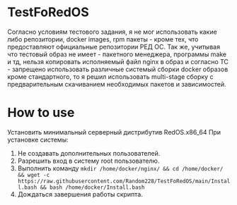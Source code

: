 # TestFoRedOS
Согласно условиям тестового задания, я не мог использовать какие либо репозитории,
docker images, rpm пакеты - кроме тех, что предоставляют официальные репозитории РЕД ОС.
Так же, учитывая что тестовый образ не имеет - пакетного менеджера, программы make и тд,
нельзя копировать исполняемый файл nginx в образ и согласно ТС - запрещено использовать
различные системый сборки docker образов кроме стандартного, то я решил использовать multi-stage сборку с 
предварительным скачиванием необходимых пакетов и зависимостей.

# How to use
Установить минимальный серверный дистрибутив RedOS.x86_64
При установке системы:
1) Не создавать дополнительных пользователей.
2) Разрешить вход в систему root пользователю.
3) Выполнить команду
   ```mkdir /home/docker/nginx/ && cd /home/docker/ && wget -c https://raw.githubusercontent.com/Random228/TestFoRedOS/main/Install.bash && bash /home/docker/Install.bash```
4) Дождаться завершения работы скрипта.
